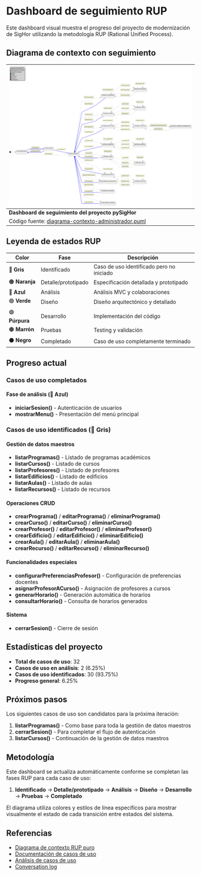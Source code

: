 # Dashboard de seguimiento RUP

Este dashboard visual muestra el progreso del proyecto de modernización de SigHor utilizando la metodología RUP (Rational Unified Process).

## Diagrama de contexto con seguimiento

<div align=center>

|![Dashboard RUP - Diagrama de Contexto](/images/RUP/99-seguimiento/diagrama-contexto-administrador.svg)|
|-|
|**Dashboard de seguimiento del proyecto pySigHor**|
|Código fuente: [diagrama-contexto-administrador.puml](diagrama-contexto-administrador.puml)|

</div>

## Leyenda de estados RUP

|Color|Fase|Descripción|
|-|-|-|
|🔘 **Gris**|Identificado|Caso de uso identificado pero no iniciado|
|🟠 **Naranja**|Detalle/prototipado|Especificación detallada y prototipado|
|🔵 **Azul**|Análisis|Análisis MVC y colaboraciones|
|🟢 **Verde**|Diseño|Diseño arquitectónico y detallado|
|🟣 **Púrpura**|Desarrollo|Implementación del código|
|🟤 **Marrón**|Pruebas|Testing y validación|
|⚫ **Negro**|Completado|Caso de uso completamente terminado|

## Progreso actual

### Casos de uso completados

#### Fase de análisis (🔵 Azul)

- **iniciarSesion()** - Autenticación de usuarios
- **mostrarMenu()** - Presentación del menú principal

### Casos de uso identificados (🔘 Gris)

#### Gestión de datos maestros

- **listarProgramas()** - Listado de programas académicos
- **listarCursos()** - Listado de cursos
- **listarProfesores()** - Listado de profesores
- **listarEdificios()** - Listado de edificios
- **listarAulas()** - Listado de aulas
- **listarRecursos()** - Listado de recursos

#### Operaciones CRUD

- **crearPrograma()** / **editarPrograma()** / **eliminarPrograma()**
- **crearCurso()** / **editarCurso()** / **eliminarCurso()**
- **crearProfesor()** / **editarProfesor()** / **eliminarProfesor()**
- **crearEdificio()** / **editarEdificio()** / **eliminarEdificio()**
- **crearAula()** / **editarAula()** / **eliminarAula()**
- **crearRecurso()** / **editarRecurso()** / **eliminarRecurso()**

#### Funcionalidades especiales

- **configurarPreferenciasProfesor()** - Configuración de preferencias docentes
- **asignarProfesorACurso()** - Asignación de profesores a cursos
- **generarHorario()** - Generación automática de horarios
- **consultarHorario()** - Consulta de horarios generados

#### Sistema

- **cerrarSesion()** - Cierre de sesión

## Estadísticas del proyecto

- **Total de casos de uso**: 32
- **Casos de uso en análisis**: 2 (6.25%)
- **Casos de uso identificados**: 30 (93.75%)
- **Progreso general**: 6.25%

## Próximos pasos

Los siguientes casos de uso son candidatos para la próxima iteración:

1. **listarProgramas()** - Como base para toda la gestión de datos maestros
2. **cerrarSesion()** - Para completar el flujo de autenticación
3. **listarCursos()** - Continuación de la gestión de datos maestros

## Metodología

Este dashboard se actualiza automáticamente conforme se completan las fases RUP para cada caso de uso:

1. **Identificado** → **Detalle/prototipado** → **Análisis** → **Diseño** → **Desarrollo** → **Pruebas** → **Completado**

El diagrama utiliza colores y estilos de línea específicos para mostrar visualmente el estado de cada transición entre estados del sistema.

## Referencias

- [Diagrama de contexto RUP puro](../00-casos-uso/01-actores-casos-uso/diagrama-contexto-administrador.md)
- [Documentación de casos de uso](../00-casos-uso/02-detalle/)
- [Análisis de casos de uso](../01-analisis/casos-uso/)
- [Conversation log](../../conversation-log.md)
